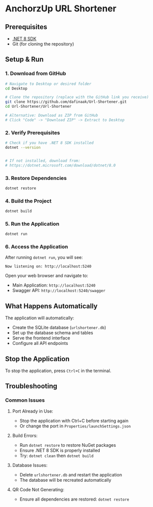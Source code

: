 # AnchorzUp URL Shortener

## Prerequisites

- [.NET 8 SDK](https://dotnet.microsoft.com/download/dotnet/8.0)
- Git (for cloning the repository)

## Setup & Run

### 1. Download from GitHub

```bash
# Navigate to Desktop or desired folder
cd Desktop

# Clone the repository (replace with the GitHub link you receive)
git clone https://github.com/dafinaak/Url-Shortener.git
cd Url-Shortener/Url-Shortener

# Alternative: Download as ZIP from GitHub
# Click "Code" -> "Download ZIP" -> Extract to Desktop
```

### 2. Verify Prerequisites

```bash
# Check if you have .NET 8 SDK installed
dotnet --version


# If not installed, download from:
# https://dotnet.microsoft.com/download/dotnet/8.0
```

### 3. Restore Dependencies

```bash
dotnet restore
```

### 4. Build the Project

```bash
dotnet build
```

### 5. Run the Application

```bash
dotnet run
```

### 6. Access the Application

After running `dotnet run`, you will see:
```
Now listening on: http://localhost:5240
```

Open your web browser and navigate to:
- Main Application: `http://localhost:5240`
- Swagger API: `http://localhost:5240/swagger`


## What Happens Automatically

The application will automatically:
- Create the SQLite database (`urlshortener.db`)
- Set up the database schema and tables
- Serve the frontend interface
- Configure all API endpoints

## Stop the Application

To stop the application, press `Ctrl+C` in the terminal.

## Troubleshooting

### Common Issues

1. Port Already in Use: 
   - Stop the application with Ctrl+C before starting again
   - Or change the port in `Properties/launchSettings.json`

2. Build Errors:
   - Run `dotnet restore` to restore NuGet packages
   - Ensure .NET 8 SDK is properly installed
   - Try: `dotnet clean` then `dotnet build`

3. Database Issues: 
   - Delete `urlshortener.db` and restart the application
   - The database will be recreated automatically

4. QR Code Not Generating:
   - Ensure all dependencies are restored: `dotnet restore`
  

